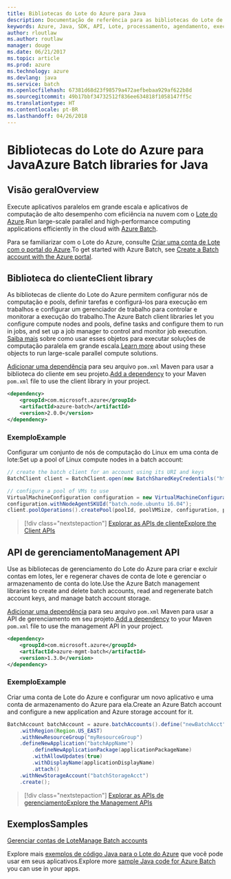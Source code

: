 ```yaml
---
title: Bibliotecas do Lote do Azure para Java
description: Documentação de referência para as bibliotecas do Lote de Java
keywords: Azure, Java, SDK, API, Lote, processamento, agendamento, execução longa
author: rloutlaw
ms.author: routlaw
manager: douge
ms.date: 06/21/2017
ms.topic: article
ms.prod: azure
ms.technology: azure
ms.devlang: java
ms.service: batch
ms.openlocfilehash: 67381d68d23f98579a472aefbebaa929af622b8d
ms.sourcegitcommit: 49b17bbf34732512f836ee634818f1058147ff5c
ms.translationtype: HT
ms.contentlocale: pt-BR
ms.lasthandoff: 04/26/2018
---
```

# <a name="azure-batch-libraries-for-java"></a><span data-ttu-id="50eb8-104">Bibliotecas do Lote do Azure para Java</span><span class="sxs-lookup"><span data-stu-id="50eb8-104">Azure Batch libraries for Java</span></span>

## <a name="overview"></a><span data-ttu-id="50eb8-105">Visão geral</span><span class="sxs-lookup"><span data-stu-id="50eb8-105">Overview</span></span>

<span data-ttu-id="50eb8-106">Execute aplicativos paralelos em grande escala e aplicativos de computação de alto desempenho com eficiência na nuvem com o [Lote do Azure](/azure/batch/batch-technical-overview).</span><span class="sxs-lookup"><span data-stu-id="50eb8-106">Run large-scale parallel and high-performance computing applications efficiently in the cloud with [Azure Batch](/azure/batch/batch-technical-overview).</span></span>   

<span data-ttu-id="50eb8-107">Para se familiarizar com o Lote do Azure, consulte [Criar uma conta de Lote com o portal do Azure](/azure/batch/batch-account-create-portal).</span><span class="sxs-lookup"><span data-stu-id="50eb8-107">To get started with Azure Batch, see [Create a Batch account with the Azure portal](/azure/batch/batch-account-create-portal).</span></span>

## <a name="client-library"></a><span data-ttu-id="50eb8-108">Biblioteca do cliente</span><span class="sxs-lookup"><span data-stu-id="50eb8-108">Client library</span></span>

<span data-ttu-id="50eb8-109">As bibliotecas de cliente do Lote do Azure permitem configurar nós de computação e pools, definir tarefas e configurá-los para execução em trabalhos e configurar um gerenciador de trabalho para controlar e monitorar a execução do trabalho.</span><span class="sxs-lookup"><span data-stu-id="50eb8-109">The Azure Batch client libraries let you configure compute nodes and pools, define tasks and configure them to run in jobs, and set up a job manager to control and monitor job execution.</span></span> <span data-ttu-id="50eb8-110">[Saiba mais](/azure/batch/batch-api-basics) sobre como usar esses objetos para executar soluções de computação paralela em grande escala.</span><span class="sxs-lookup"><span data-stu-id="50eb8-110">[Learn more](/azure/batch/batch-api-basics) about using these objects to run large-scale parallel compute solutions.</span></span>

<span data-ttu-id="50eb8-111">[Adicionar uma dependência](https://maven.apache.org/guides/getting-started/index.html#How_do_I_use_external_dependencies) para seu arquivo `pom.xml` Maven para usar a biblioteca do cliente em seu projeto.</span><span class="sxs-lookup"><span data-stu-id="50eb8-111">[Add a dependency](https://maven.apache.org/guides/getting-started/index.html#How_do_I_use_external_dependencies) to your Maven `pom.xml` file to use the client library in your project.</span></span>

```XML
<dependency>
    <groupId>com.microsoft.azure</groupId>
    <artifactId>azure-batch</artifactId>
    <version>2.0.0</version>
</dependency>
```   

### <a name="example"></a><span data-ttu-id="50eb8-112">Exemplo</span><span class="sxs-lookup"><span data-stu-id="50eb8-112">Example</span></span>

<span data-ttu-id="50eb8-113">Configurar um conjunto de nós de computação do Linux em uma conta de lote:</span><span class="sxs-lookup"><span data-stu-id="50eb8-113">Set up a pool of Linux compute nodes in a batch account:</span></span>

```java
// create the batch client for an account using its URI and keys
BatchClient client = BatchClient.open(new BatchSharedKeyCredentials("https://fabrikambatch.eastus.batch.azure.com", "fabrikambatch", batchKey));

// configure a pool of VMs to use 
VirtualMachineConfiguration configuration = new VirtualMachineConfiguration();
configuration.withNodeAgentSKUId("batch.node.ubuntu 16.04");
client.poolOperations().createPool(poolId, poolVMSize, configuration, poolVMCount);
```

> [!div class="nextstepaction"]
> [<span data-ttu-id="50eb8-114">Explorar as APIs de cliente</span><span class="sxs-lookup"><span data-stu-id="50eb8-114">Explore the Client APIs</span></span>](/java/api/overview/azure/batch/client)


## <a name="management-api"></a><span data-ttu-id="50eb8-115">API de gerenciamento</span><span class="sxs-lookup"><span data-stu-id="50eb8-115">Management API</span></span>

<span data-ttu-id="50eb8-116">Use as bibliotecas de gerenciamento do Lote do Azure para criar e excluir contas em lotes, ler e regenerar chaves de conta de lote e gerenciar o armazenamento de conta do lote.</span><span class="sxs-lookup"><span data-stu-id="50eb8-116">Use the Azure Batch management libraries to create and delete batch accounts, read and regenerate batch account keys, and manage batch account storage.</span></span>

<span data-ttu-id="50eb8-117">[Adicionar uma dependência](https://maven.apache.org/guides/getting-started/index.html#How_do_I_use_external_dependencies) para seu arquivo `pom.xml` Maven para usar a API de gerenciamento em seu projeto.</span><span class="sxs-lookup"><span data-stu-id="50eb8-117">[Add a dependency](https://maven.apache.org/guides/getting-started/index.html#How_do_I_use_external_dependencies) to your Maven `pom.xml` file to use the management API in your project.</span></span>

```XML
<dependency>
    <groupId>com.microsoft.azure</groupId>
    <artifactId>azure-mgmt-batch</artifactId>
    <version>1.3.0</version>
</dependency>
```

### <a name="example"></a><span data-ttu-id="50eb8-118">Exemplo</span><span class="sxs-lookup"><span data-stu-id="50eb8-118">Example</span></span>

<span data-ttu-id="50eb8-119">Criar uma conta de Lote do Azure e configurar um novo aplicativo e uma conta de armazenamento do Azure para ela.</span><span class="sxs-lookup"><span data-stu-id="50eb8-119">Create an Azure Batch account and configure a new application and Azure storage account for it.</span></span>

```java
BatchAccount batchAccount = azure.batchAccounts().define("newBatchAcct")
    .withRegion(Region.US_EAST)
    .withNewResourceGroup("myResourceGroup")
    .defineNewApplication("batchAppName")
        .defineNewApplicationPackage(applicationPackageName)
        .withAllowUpdates(true)
        .withDisplayName(applicationDisplayName)
        .attach()
    .withNewStorageAccount("batchStorageAcct")
    .create();
```

> [!div class="nextstepaction"]
> [<span data-ttu-id="50eb8-120">Explorar as APIs de gerenciamento</span><span class="sxs-lookup"><span data-stu-id="50eb8-120">Explore the Management APIs</span></span>](/java/api/overview/azure/batch/management)


## <a name="samples"></a><span data-ttu-id="50eb8-121">Exemplos</span><span class="sxs-lookup"><span data-stu-id="50eb8-121">Samples</span></span>

<span data-ttu-id="50eb8-122">[Gerenciar contas de Lote][1]</span><span class="sxs-lookup"><span data-stu-id="50eb8-122">[Manage Batch accounts][1]</span></span>   

<span data-ttu-id="50eb8-123">Explore mais [exemplos de código Java para o Lote do Azure](https://azure.microsoft.com/resources/samples/?platform=java&term=batch) que você pode usar em seus aplicativos.</span><span class="sxs-lookup"><span data-stu-id="50eb8-123">Explore more [sample Java code for Azure Batch](https://azure.microsoft.com/resources/samples/?platform=java&term=batch) you can use in your apps.</span></span>

[1]: https://github.com/Azure-Samples/batch-java-manage-batch-accounts